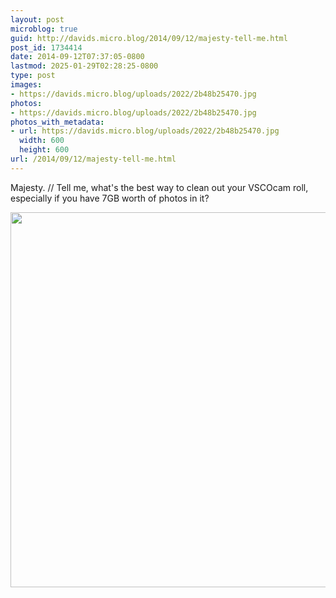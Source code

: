```yaml
---
layout: post
microblog: true
guid: http://davids.micro.blog/2014/09/12/majesty-tell-me.html
post_id: 1734414
date: 2014-09-12T07:37:05-0800
lastmod: 2025-01-29T02:28:25-0800
type: post
images:
- https://davids.micro.blog/uploads/2022/2b48b25470.jpg
photos:
- https://davids.micro.blog/uploads/2022/2b48b25470.jpg
photos_with_metadata:
- url: https://davids.micro.blog/uploads/2022/2b48b25470.jpg
  width: 600
  height: 600
url: /2014/09/12/majesty-tell-me.html
---
```

Majesty. // Tell me, what's the best way to clean out your VSCOcam roll, especially if you have 7GB worth of photos in it?

<img src="/uploads/2022/2b48b25470.jpg" width="600" height="600" alt="">
